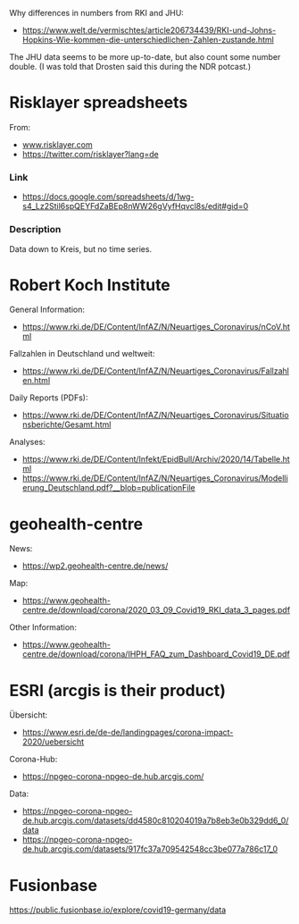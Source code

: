 Why differences in numbers from RKI and JHU:
- https://www.welt.de/vermischtes/article206734439/RKI-und-Johns-Hopkins-Wie-kommen-die-unterschiedlichen-Zahlen-zustande.html

The JHU data seems to be more up-to-date, but also count some number double. (I was told that Drosten said this during the NDR potcast.)



# Risklayer spreadsheets

From:
- www.risklayer.com
- https://twitter.com/risklayer?lang=de

### Link

- https://docs.google.com/spreadsheets/d/1wg-s4_Lz2Stil6spQEYFdZaBEp8nWW26gVyfHqvcl8s/edit#gid=0

### Description

Data down to Kreis, but no time series.



# Robert Koch Institute

General Information:
- https://www.rki.de/DE/Content/InfAZ/N/Neuartiges_Coronavirus/nCoV.html

Fallzahlen in Deutschland und weltweit:
- https://www.rki.de/DE/Content/InfAZ/N/Neuartiges_Coronavirus/Fallzahlen.html

Daily Reports (PDFs):
- https://www.rki.de/DE/Content/InfAZ/N/Neuartiges_Coronavirus/Situationsberichte/Gesamt.html

Analyses:
- https://www.rki.de/DE/Content/Infekt/EpidBull/Archiv/2020/14/Tabelle.html
- https://www.rki.de/DE/Content/InfAZ/N/Neuartiges_Coronavirus/Modellierung_Deutschland.pdf?__blob=publicationFile



# geohealth-centre

News:
- https://wp2.geohealth-centre.de/news/

Map:
- https://www.geohealth-centre.de/download/corona/2020_03_09_Covid19_RKI_data_3_pages.pdf

Other Information:
- https://www.geohealth-centre.de/download/corona/IHPH_FAQ_zum_Dashboard_Covid19_DE.pdf

# ESRI (arcgis is their product)

Übersicht:
- https://www.esri.de/de-de/landingpages/corona-impact-2020/uebersicht

Corona-Hub:
- https://npgeo-corona-npgeo-de.hub.arcgis.com/

Data:
- https://npgeo-corona-npgeo-de.hub.arcgis.com/datasets/dd4580c810204019a7b8eb3e0b329dd6_0/data
- https://npgeo-corona-npgeo-de.hub.arcgis.com/datasets/917fc37a709542548cc3be077a786c17_0



# Fusionbase

https://public.fusionbase.io/explore/covid19-germany/data

